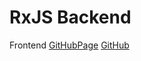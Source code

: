 # RxJS Backend
Frontend
[GitHubPage](https://github.com/kos4/ahj-homeworks_rxjs-polling-frontend/)
[GitHub](https://github.com/kos4/ahj-homeworks_rxjs-polling-frontend)
